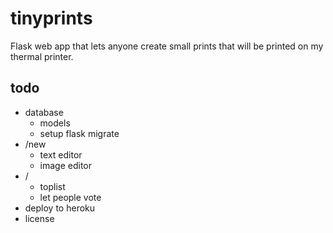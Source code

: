 # tinyprints
Flask web app that lets anyone create small prints that will be printed on my thermal printer.


## todo
- database
    - models
    - setup flask migrate
- /new
    - text editor
    - image editor
- /
    - toplist
    - let people vote
- deploy to heroku
- license